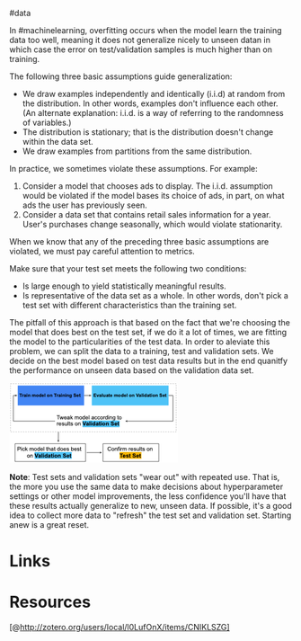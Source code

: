 
#data 

In #machinelearning, overfitting occurs when the model learn the training data too well, meaning it does not generalize nicely to unseen datan in which case the error on test/validation samples is much higher than on training.

The following three basic assumptions guide generalization:

* We draw examples independently and identically (i.i.d) at random from the distribution. In other words, examples don't influence each other. (An alternate explanation: i.i.d. is a way of referring to the randomness of variables.)
* The distribution is stationary; that is the distribution doesn't change within the data set.
* We draw examples from partitions from the same distribution.

In practice, we sometimes violate these assumptions. For example:

1. Consider a model that chooses ads to display. The i.i.d. assumption would be violated if the model bases its choice of ads, in part, on what ads the user has previously seen.
2. Consider a data set that contains retail sales information for a year. User's purchases change seasonally, which would violate stationarity.


When we know that any of the preceding three basic assumptions are violated, we must pay careful attention to metrics.

Make sure that your test set meets the following two conditions:

- Is large enough to yield statistically meaningful results.
- Is representative of the data set as a whole. In other words, don't pick a test set with different characteristics than the training set.

The pitfall of this approach is that based on the fact that we're choosing the model that does best on the test set, if we do it a lot of times, we are fitting the model to the particularities of the test data. In order to aleviate this problem, we can split the data to a training, test and validation sets. We decide on the best model based on test data results but in the end quanitfy the performance on unseen data based on the validation data set.

![650dfdd93c592805e20f84185a45b16b.png](650dfdd93c592805e20f84185a45b16b.png)

**Note**:
Test sets and validation sets "wear out" with repeated use. That is, the more you use the same data to make decisions about hyperparameter settings or other model improvements, the less confidence you'll have that these results actually generalize to new, unseen data.
If possible, it's a good idea to collect more data to "refresh" the test set and validation set. Starting anew is a great reset.




# Links
# Resources
[@http://zotero.org/users/local/l0LufOnX/items/CNIKLSZG]
